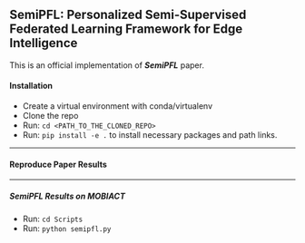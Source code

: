 ## SemiPFL: Personalized Semi-Supervised Federated Learning Framework for Edge Intelligence
This is an official implementation of ***SemiPFL*** paper.

#### Installation
- Create a virtual environment with conda/virtualenv
- Clone the repo
- Run: ```cd <PATH_TO_THE_CLONED_REPO>```
- Run: ```pip install -e .``` to install necessary packages and path links.

---------

#### Reproduce Paper Results

---------
##### SemiPFL Results on MOBIACT
- Run: ```cd Scripts```
- Run: ```python semipfl.py```
